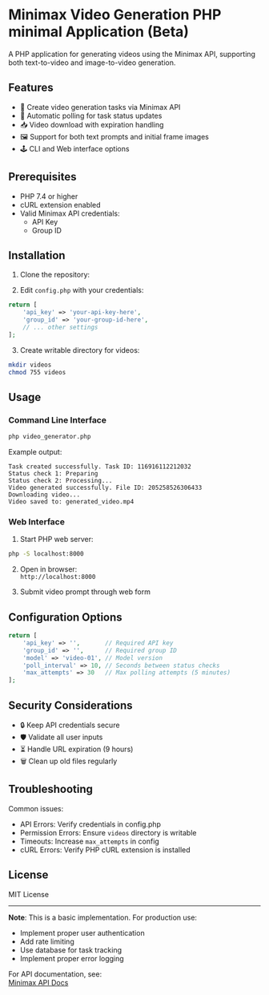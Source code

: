 # Minimax Video Generation PHP minimal Application (Beta) 

A PHP application for generating videos using the Minimax API, supporting both text-to-video and image-to-video generation.

## Features
- 🎥 Create video generation tasks via Minimax API
- 🔄 Automatic polling for task status updates
- 📥 Video download with expiration handling
- 🖼️ Support for both text prompts and initial frame images
- 🕹️ CLI and Web interface options

## Prerequisites
- PHP 7.4 or higher
- cURL extension enabled
- Valid Minimax API credentials:
  - API Key
  - Group ID

## Installation
1. Clone the repository:



2. Edit `config.php` with your credentials:
```php
return [
    'api_key' => 'your-api-key-here',
    'group_id' => 'your-group-id-here',
    // ... other settings
];
```

3. Create writable directory for videos:
```bash
mkdir videos
chmod 755 videos
```

## Usage

### Command Line Interface
```bash
php video_generator.php
```

Example output:
```
Task created successfully. Task ID: 116916112212032
Status check 1: Preparing
Status check 2: Processing...
Video generated successfully. File ID: 205258526306433
Downloading video...
Video saved to: generated_video.mp4
```

### Web Interface
1. Start PHP web server:
```bash
php -S localhost:8000
```

2. Open in browser:  
`http://localhost:8000`

3. Submit video prompt through web form

## Configuration Options
```php
return [
    'api_key' => '',       // Required API key
    'group_id' => '',      // Required group ID
    'model' => 'video-01', // Model version
    'poll_interval' => 10, // Seconds between status checks
    'max_attempts' => 30   // Max polling attempts (5 minutes)
];
```

## Security Considerations
- 🔒 Keep API credentials secure
- 🛡️ Validate all user inputs
- ⏳ Handle URL expiration (9 hours)
- 🗑️ Clean up old files regularly

## Troubleshooting
Common issues:
- API Errors: Verify credentials in config.php
- Permission Errors: Ensure `videos` directory is writable
- Timeouts: Increase `max_attempts` in config
- cURL Errors: Verify PHP cURL extension is installed

## License
MIT License

---

**Note**: This is a basic implementation. For production use:
- Implement proper user authentication
- Add rate limiting
- Use database for task tracking
- Implement proper error logging

For API documentation, see:  
[Minimax API Docs](https://minimaxi.com)

